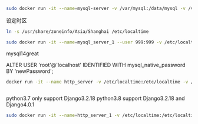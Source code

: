 ```bash
sudo docker run -it --name=mysql-server -v /var/mysql:/data/mysql -v /var/exchange:/data/exchange -e MYSQL_ROOT_PASSWORD=pw -p 3301:3301 -d mysql:5.7 /bin/bash
```

设定时区

```bash
ln -s /usr/share/zoneinfo/Asia/Shanghai /etc/localtime
```

```bash
sudo docker run -it --name=mysql_server_1 --user 999:999 -v /etc/localtime:/etc/localtime -v /data/mysql/conf.d:/etc/mysql/conf.d -v /data/mysql:/var/lib/mysql -e MYSQL_ROOT_PASSWORD=6414939  -p 3306:3306 -d mysql:8.0.32 /bin/bash
```


mysql14great

ALTER USER 'root'@'localhost' IDENTIFIED WITH mysql_native_password BY 'newPassword';

```bash
docker run -it --name http_server -v /etc/localtime:/etc/localtime -v /data/apache_conf:/etc/apache2 -v /data/django:/var/www/html -p 80:80 -d httpd:2.4.57 /bin/bash
```

```bash
```

python3.7 only support Django3.2.18
python3.8 support Django3.2.18 and Django4.0.1

```bash
sudo docker run -it --name=http_server_1 -v /etc/localtime:/etc/localtime:ro -v /data/apache_conf:/etc/apache2 -v /data/website:/var/www/website -p 80:80 -d http_server_image:v1.0 /bin/bash
```
